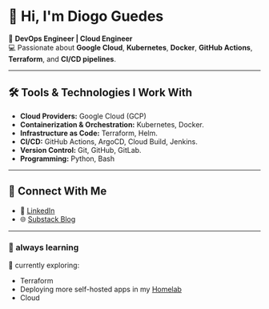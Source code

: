 # 👋 Hi, I'm Diogo Guedes  

🚀 **DevOps Engineer | Cloud Engineer**  
💻 Passionate about **Google Cloud**, **Kubernetes**, **Docker**, **GitHub Actions**, **Terraform**, and **CI/CD pipelines**.  

---

## 🛠️ Tools & Technologies I Work With  

- **Cloud Providers:** Google Cloud (GCP)
- **Containerization & Orchestration:** Kubernetes, Docker.  
- **Infrastructure as Code:** Terraform, Helm.  
- **CI/CD:** GitHub Actions, ArgoCD, Cloud Build, Jenkins.
- **Version Control:** Git, GitHub, GitLab.  
- **Programming:** Python, Bash  

---


## 🔗 Connect With Me  

<!-- - 🌐 [Portfolio](https://diogoguedes.dev)   -->
- 💼 [LinkedIn](https://www.linkedin.com/in/diogo-guedes11/)  
- 🌐 [Substack Blog](https://substack.com/@diogotechlife)  
---


### 🌱 always learning  

📖 currently exploring:  

- Terraform
- Deploying more self-hosted apps in my [Homelab](https://github.com/diogoguedes11/homelab)
- Cloud 
